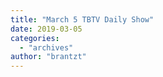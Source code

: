 ```yaml
---
title: "March 5 TBTV Daily Show"
date: 2019-03-05
categories: 
  - "archives"
author: "brantzt"
---
```



